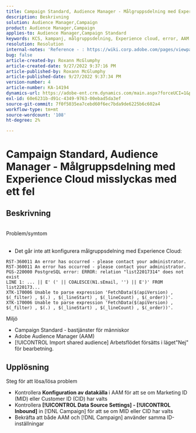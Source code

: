 ```yaml
---
title: Campaign Standard, Audience Manager - Målgruppsdelning med Experience Cloud misslyckas med ett fel
description: Beskrivning
solution: Audience Manager,Campaign
product: Audience Manager,Campaign
applies-to: Audience Manager,Campaign Standard
keywords: KCS, kampanj, målgruppsdelning, Experience cloud, error, AAM
resolution: Resolution
internal-notes: 'Reference - : https://wiki.corp.adobe.com/pages/viewpage.action?pageId=1061261145#space-menu-link-content  Resolved in - https://jira.corp.adobe.com/browse/CAMP-34744'
bug: false
article-created-by: Roxann McGlumphy
article-created-date: 9/27/2022 9:37:16 PM
article-published-by: Roxann McGlumphy
article-published-date: 9/27/2022 9:37:34 PM
version-number: 4
article-number: KA-14194
dynamics-url: https://adobe-ent.crm.dynamics.com/main.aspx?forceUCI=1&pagetype=entityrecord&etn=knowledgearticle&id=ba916c8a-ac3e-ed11-9db1-00224808613b
exl-id: 60e6231b-d91c-4349-9763-00ebad5da3ef
source-git-commit: 7f0f5035ea7cebd60f6ec7bda9de6225b6c602a4
workflow-type: tm+mt
source-wordcount: '108'
ht-degree: 2%

---
```


# Campaign Standard, Audience Manager - Målgruppsdelning med Experience Cloud misslyckas med ett fel

## Beskrivning

<br>Problem/symtom<br><br>
- Det går inte att konfigurera målgruppsdelning med Experience Cloud:



```
RST-360011 An error has occurred - please contact your administrator.
RST-360011 An error has occurred - please contact your administrator.
PGS-220000 PostgreSQL error: ERROR: relation "list22017314" does not exist
LINE 1: ... || E' (' || COALESCE(N1.sEmail, '') || E')' FROM list220173...
XTK-170006 Unable to parse expression 'FetchData($(apiVersion) , $(_filter) , $(.) , $(_lineStart) , $(_lineCount) , $(_order))'.
XTK-170006 Unable to parse expression 'FetchData($(apiVersion) , $(_filter) , $(.) , $(_lineStart) , $(_lineCount) , $(_order))'.
```



Miljö
- Campaign Standard - bastjänster för människor
- Adobe Audience Manager (AAM)
- [!UICONTROL Import shared audience] Arbetsflödet försätts i läget&quot;Nej&quot; för bearbetning.









## Upplösning

Steg för att lösa/lösa problem
- Kontrollera <b>Konfiguration av datakälla </b>i AAM för att se om Marketing ID (MID) eller Customer ID (CID) har valts
- Kontrollera <b>[!UICONTROL Data Source Settings] - [!UICONTROL Inbound]</b> in [!DNL Campaign] för att se om MID eller CID har valts
- Bekräfta att både AAM och [!DNL Campaign] använder samma ID-inställningar
